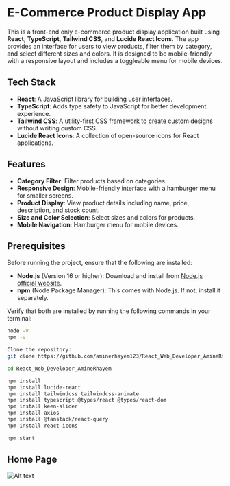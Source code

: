 # E-Commerce Product Display App

This is a front-end only e-commerce product display application built using **React**, **TypeScript**, **Tailwind CSS**, and **Lucide React Icons**. The app provides an interface for users to view products, filter them by category, and select different sizes and colors. It is designed to be mobile-friendly with a responsive layout and includes a toggleable menu for mobile devices.

## Tech Stack

- **React**: A JavaScript library for building user interfaces.
- **TypeScript**: Adds type safety to JavaScript for better development experience.
- **Tailwind CSS**: A utility-first CSS framework to create custom designs without writing custom CSS.
- **Lucide React Icons**: A collection of open-source icons for React applications.

## Features

- **Category Filter**: Filter products based on categories.
- **Responsive Design**: Mobile-friendly interface with a hamburger menu for smaller screens.
- **Product Display**: View product details including name, price, description, and stock count.
- **Size and Color Selection**: Select sizes and colors for products.
- **Mobile Navigation**: Hamburger menu for mobile devices.

## Prerequisites

Before running the project, ensure that the following are installed:

- **Node.js** (Version 16 or higher): Download and install from [Node.js official website](https://nodejs.org/).
- **npm** (Node Package Manager): This comes with Node.js. If not, install it separately.

Verify that both are installed by running the following commands in your terminal:

```bash
node -v
npm -v

Clone the repository:
git clone https://github.com/aminerhayem123/React_Web_Developer_AmineRhayem.git

cd React_Web_Developer_AmineRhayem 

npm install
npm install lucide-react
npm install tailwindcss tailwindcss-animate
npm install typescript @types/react @types/react-dom
npm install keen-slider
npm install axios
npm install @tanstack/react-query
npm install react-icons

npm start
```
## Home Page

![Alt text](https://i.imgur.com/WHFYfgB.jpeg)
